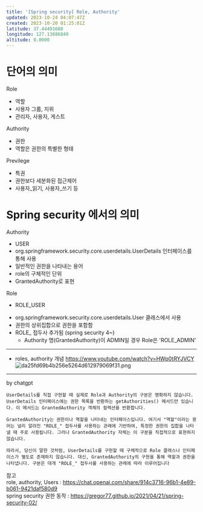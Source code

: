 ```yaml
---
title: '[Spring security] Role, Authority'
updated: 2023-10-24 04:07:47Z
created: 2023-10-20 01:25:01Z
latitude: 37.44491680
longitude: 127.13886840
altitude: 0.0000
---
```




# 단어의 의미


Role
* 역할
* 사용자 그룹, 지위 
* 관리자, 사용자, 게스트


Authority
* 권한
* 역할은 권한의 특별한 형태


Previlege
* 특권
* 권한보다 세분화된 접근제어
* 사용자_읽기, 사용자_쓰기 등


  
  
# Spring security 에서의 의미
Authority
* USER
* org.springframework.security.core.userdetails.UserDetails 인터페이스를 통해 사용
* 일반적인 권한을 나타내는 용어
* role의 구체적인 단위
* GrantedAuthority로 표현
  

Role
* ROLE_USER
- org.springframework.security.core.userdetails.User 클래스에서 사용
- 권한의 상위집합으로 권한을 포함함
- ROLE_ 접두사 추가됨 (spring security 4~)
	- Authority 명(GrantedAuthority)이 ADMIN일 경우 Role은 'ROLE_ADMIN'

   
---
* roles, authority 개념 https://www.youtube.com/watch?v=HWp0tRYJVCY
![da25fd69b4b256e5264d612979069f31.png](../_resources/da25fd69b4b256e5264d612979069f31.png)
  
---
by chatgpt


```
UserDetails를 직접 구현할 때 실제로 Role과 Authority의 구분은 명확하지 않습니다. UserDetails 인터페이스에는 권한 목록을 반환하는 getAuthorities() 메서드만 있습니다. 이 메서드는 GrantedAuthority 객체의 컬렉션을 반환합니다.

GrantedAuthority는 권한이나 역할을 나타내는 인터페이스입니다. 여기서 "역할"이라는 용어는 널리 알려진 "ROLE_" 접두사를 사용하는 관례에 기반하여, 특정한 권한의 집합을 나타낼 때 주로 사용됩니다. 그러나 GrantedAuthority 자체는 이 구분을 직접적으로 표현하지 않습니다.

따라서, 당신이 말한 것처럼, UserDetails를 구현할 때 구체적으로 Role 클래스나 인터페이스가 별도로 존재하지 않습니다. 대신, GrantedAuthority의 구현을 통해 역할과 권한을 나타냅니다. 구분은 대개 "ROLE_" 접두사를 사용하는 관례에 따라 이루어집니다
```


  
참고  
role, authority, Users : https://chat.openai.com/share/914c3716-96b1-4e89-b061-9421daf580d9  
spring security 권한 동작 : https://gregor77.github.io/2021/04/21/spring-security-02/ 
